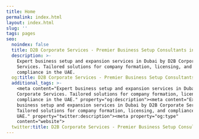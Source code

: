 ```yaml
---
title: Home
permalink: index.html
layout: index.html
slug: ''
tags: pages
seo:
  noindex: false
  title: D2B Corporate Services - Premier Business Setup Consultants in Dubai, UAE
  description: >-
    Expert business setup and expansion services in Dubai by D2B Corporate
    Services. Tailored solutions for company formation, licensing, and
    compliance in the UAE.
  og:title: D2B Corporate Services - Premier Business Setup Consultants in Dubai, UAE
  additional_tags: >-
    <meta content="Expert business setup and expansion services in Dubai by D2B
    Corporate Services. Tailored solutions for company formation, licensing, and
    compliance in the UAE." property="og:description"><meta content="Expert
    business setup and expansion services in Dubai by D2B Corporate Services.
    Tailored solutions for company formation, licensing, and compliance in the
    UAE." property="twitter:description"><meta property="og:type"
    content="website">
  twitter:title: D2B Corporate Services - Premier Business Setup Consultants in Dubai, UAE
---
```



